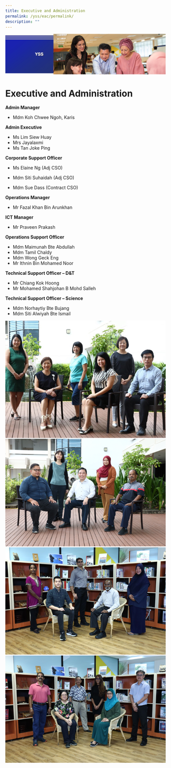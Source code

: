 ```yaml
---
title: Executive and Administration
permalink: /yss/eac/permalink/
description: ""
---
```

![](/images/yss.png)

Executive and Administration
============================

**Admin Manager**

*   Mdm Koh Chwee Ngoh, Karis

  

**Admin Executive**

*   Ms Lim Siew Huay
*   Mrs Jayalaxmi
*   Ms Tan Joke Ping

  

**Corporate Support Officer**

*   Ms Elaine Ng (Adj CSO)  
     
*   Mdm Siti Suhaidah (Adj CSO)
*   Mdm Sue Dass (Contract CSO)

  

**Operations Manager**

*   Mr Fazal Khan Bin Arunkhan

  

**ICT Manager**

*   Mr Praveen Prakash

  

**Operations Support Officer**

*   Mdm Maimunah Bte Abdullah
*   Mdm Tamil Chaldy
*   Mdm Wong Geck Eng
*   Mr Ithnin Bin Mohamed Noor

  

**Technical Support Officer – D&T**

*   Mr Chiang Kok Hoong
*   Mr Mohamed Shahjohan B Mohd Salleh

  

**Technical Support Officer – Science**

*   Mdm Norhaytiy Bte Bujang
*   Mdm Siti Alwiyah Bte Ismail

![](/images/EAS1.jpg)
![](/images/EAS2.png)
![](/images/EAS3.png)
![](/images/EAS4.png)